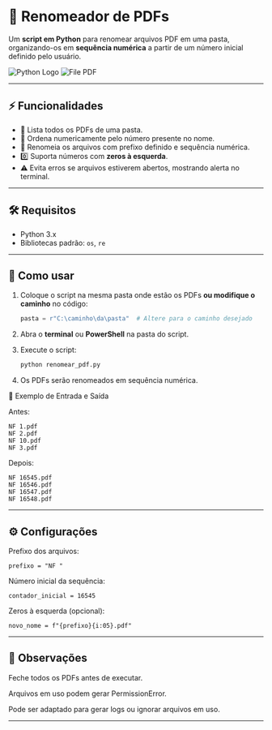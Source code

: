 # 📄 Renomeador de PDFs

Um **script em Python** para renomear arquivos PDF em uma pasta, organizando-os em **sequência numérica** a partir de um número inicial definido pelo usuário.  

![Python Logo](https://img.shields.io/badge/Python-3.x-blue?logo=python&logoColor=white) ![File PDF](https://img.shields.io/badge/Tipo-PDF-red)

---


## ⚡ Funcionalidades

- 📂 Lista todos os PDFs de uma pasta.  
- 🔢 Ordena numericamente pelo número presente no nome.  
- 📝 Renomeia os arquivos com prefixo definido e sequência numérica.  
- 0️⃣ Suporta números com **zeros à esquerda**.  
- ⚠️ Evita erros se arquivos estiverem abertos, mostrando alerta no terminal.

---

## 🛠️ Requisitos

- Python 3.x  
- Bibliotecas padrão: `os`, `re`  

---

## 🚀 Como usar

1. Coloque o script na mesma pasta onde estão os PDFs **ou modifique o caminho** no código:
   ```python
   pasta = r"C:\caminho\da\pasta"  # Altere para o caminho desejado

2. Abra o **terminal** ou **PowerShell** na pasta do script.

3. Execute o script:
   ```python
   python renomear_pdf.py


5. Os PDFs serão renomeados em sequência numérica.

🔄 Exemplo de Entrada e Saída

Antes:
 ```
NF 1.pdf
NF 2.pdf
NF 10.pdf
NF 3.pdf
  ```      
Depois:
 ```      
 NF 16545.pdf
 NF 16546.pdf
 NF 16547.pdf
 NF 16548.pdf
 ```

---

## ⚙️ Configurações

Prefixo dos arquivos:

```prefixo = "NF " ```

Número inicial da sequência:

``contador_inicial = 16545``

Zeros à esquerda (opcional):

``novo_nome = f"{prefixo}{i:05}.pdf"``

---

## 📝 Observações

Feche todos os PDFs antes de executar.

Arquivos em uso podem gerar PermissionError.

Pode ser adaptado para gerar logs ou ignorar arquivos em uso.


---

